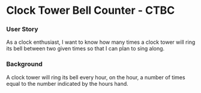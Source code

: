 # Clock Tower Bell Counter - CTBC

### User Story
As a clock enthusiast, I want to know how many times a clock tower will ring its bell between two
given times so that I can plan to sing along.

### Background
A clock tower will ring its bell every hour, on the hour, a number of times equal to the number
indicated by the hours hand.



